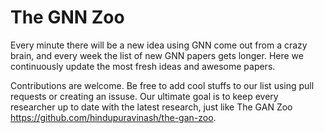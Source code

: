 # The GNN Zoo
Every minute there will be a new idea using GNN come out from a crazy brain, and every week the list of new GNN papers gets longer. Here we continuously update the most fresh ideas and awesome papers.

Contributions are welcome. Be free to add cool stuffs to our list using pull requests or creating an issuse. Our ultimate goal is to keep every researcher up to date with the latest research, just like The GAN Zoo https://github.com/hindupuravinash/the-gan-zoo.
